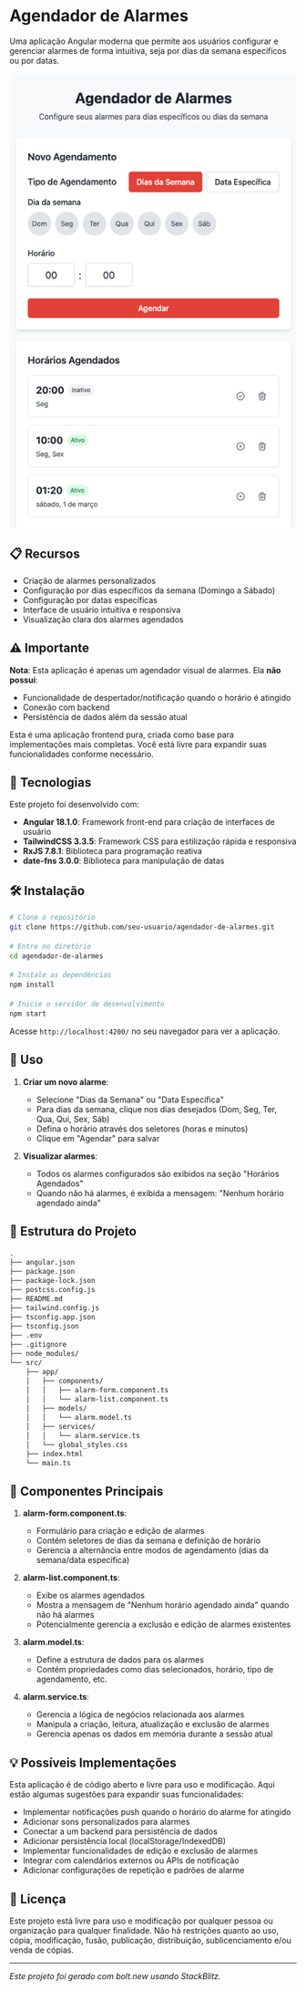 # Agendador de Alarmes

Uma aplicação Angular moderna que permite aos usuários configurar e gerenciar alarmes de forma intuitiva, seja por dias da semana específicos ou por datas.

![Agendador de Alarmes Screenshot](./image.png)

## 📋 Recursos

- Criação de alarmes personalizados
- Configuração por dias específicos da semana (Domingo a Sábado)
- Configuração por datas específicas
- Interface de usuário intuitiva e responsiva
- Visualização clara dos alarmes agendados

## ⚠️ Importante

**Nota**: Esta aplicação é apenas um agendador visual de alarmes. Ela **não possui**:
- Funcionalidade de despertador/notificação quando o horário é atingido
- Conexão com backend
- Persistência de dados além da sessão atual

Esta é uma aplicação frontend pura, criada como base para implementações mais completas. Você está livre para expandir suas funcionalidades conforme necessário.

## 🚀 Tecnologias

Este projeto foi desenvolvido com:

- **Angular 18.1.0**: Framework front-end para criação de interfaces de usuário
- **TailwindCSS 3.3.5**: Framework CSS para estilização rápida e responsiva
- **RxJS 7.8.1**: Biblioteca para programação reativa
- **date-fns 3.0.0**: Biblioteca para manipulação de datas

## 🛠️ Instalação

```bash
# Clone o repositório
git clone https://github.com/seu-usuario/agendador-de-alarmes.git

# Entre no diretório
cd agendador-de-alarmes

# Instale as dependências
npm install

# Inicie o servidor de desenvolvimento
npm start
```

Acesse `http://localhost:4200/` no seu navegador para ver a aplicação.

## 📱 Uso

1. **Criar um novo alarme**:
   - Selecione "Dias da Semana" ou "Data Específica"
   - Para dias da semana, clique nos dias desejados (Dom, Seg, Ter, Qua, Qui, Sex, Sáb)
   - Defina o horário através dos seletores (horas e minutos)
   - Clique em "Agendar" para salvar

2. **Visualizar alarmes**:
   - Todos os alarmes configurados são exibidos na seção "Horários Agendados"
   - Quando não há alarmes, é exibida a mensagem: "Nenhum horário agendado ainda"

## 🧩 Estrutura do Projeto

```
.
├── angular.json
├── package.json
├── package-lock.json
├── postcss.config.js
├── README.md
├── tailwind.config.js
├── tsconfig.app.json
├── tsconfig.json
├── .env
├── .gitignore
├── node_modules/
└── src/
    ├── app/
    │   ├── components/
    │   │   ├── alarm-form.component.ts
    │   │   └── alarm-list.component.ts
    │   ├── models/
    │   │   └── alarm.model.ts
    │   ├── services/
    │   │   └── alarm.service.ts
    │   └── global_styles.css
    ├── index.html
    └── main.ts
```

## 🔄 Componentes Principais

1. **alarm-form.component.ts**: 
   - Formulário para criação e edição de alarmes
   - Contém seletores de dias da semana e definição de horário
   - Gerencia a alternância entre modos de agendamento (dias da semana/data específica)

2. **alarm-list.component.ts**: 
   - Exibe os alarmes agendados
   - Mostra a mensagem de "Nenhum horário agendado ainda" quando não há alarmes
   - Potencialmente gerencia a exclusão e edição de alarmes existentes

3. **alarm.model.ts**: 
   - Define a estrutura de dados para os alarmes
   - Contém propriedades como dias selecionados, horário, tipo de agendamento, etc.

4. **alarm.service.ts**: 
   - Gerencia a lógica de negócios relacionada aos alarmes
   - Manipula a criação, leitura, atualização e exclusão de alarmes
   - Gerencia apenas os dados em memória durante a sessão atual

## 💡 Possíveis Implementações

Esta aplicação é de código aberto e livre para uso e modificação. Aqui estão algumas sugestões para expandir suas funcionalidades:

- Implementar notificações push quando o horário do alarme for atingido
- Adicionar sons personalizados para alarmes
- Conectar a um backend para persistência de dados
- Adicionar persistência local (localStorage/IndexedDB)
- Implementar funcionalidades de edição e exclusão de alarmes
- Integrar com calendários externos ou APIs de notificação
- Adicionar configurações de repetição e padrões de alarme

## 📄 Licença

Este projeto está livre para uso e modificação por qualquer pessoa ou organização para qualquer finalidade. Não há restrições quanto ao uso, cópia, modificação, fusão, publicação, distribuição, sublicenciamento e/ou venda de cópias.

---

*Este projeto foi gerado com bolt.new usando StackBlitz.*